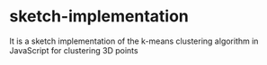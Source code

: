# sketch-implementation
It is a sketch implementation of the k-means clustering algorithm in JavaScript for clustering 3D points

